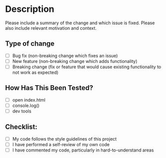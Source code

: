 # Description
Please include a summary of the change and which issue is fixed. Please also include relevant
motivation and context.
## Type of change
- [ ] Bug fix (non-breaking change which fixes an issue)
- [ ] New feature (non-breaking change which adds functionality)
- [ ] Breaking change (fix or feature that would cause existing functionality to not work as expected)
## How Has This Been Tested?
- [ ] open index.html
- [ ] console.log()
- [ ] dev tools
## Checklist:
- [ ] My code follows the style guidelines of this project
- [ ] I have performed a self-review of my own code
- [ ] I have commented my code, particularly in hard-to-understand areas
